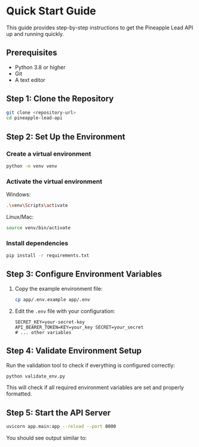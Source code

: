# Quick Start Guide

This guide provides step-by-step instructions to get the Pineapple Lead API up and running quickly.

## Prerequisites

- Python 3.8 or higher
- Git
- A text editor

## Step 1: Clone the Repository

```bash
git clone <repository-url>
cd pineapple-lead-api
```

## Step 2: Set Up the Environment

### Create a virtual environment

```bash
python -m venv venv
```

### Activate the virtual environment

Windows:

```bash
.\venv\Scripts\activate
```

Linux/Mac:

```bash
source venv/bin/activate
```

### Install dependencies

```bash
pip install -r requirements.txt
```

## Step 3: Configure Environment Variables

1. Copy the example environment file:

   ```bash
   cp app/.env.example app/.env
   ```

2. Edit the `.env` file with your configuration:
   ```
   SECRET_KEY=your-secret-key
   API_BEARER_TOKEN=KEY=your_key SECRET=your_secret
   # ... other variables
   ```

## Step 4: Validate Environment Setup

Run the validation tool to check if everything is configured correctly:

```bash
python validate_env.py
```

This will check if all required environment variables are set and properly formatted.

## Step 5: Start the API Server

```bash
uvicorn app.main:app --reload --port 8000
```

You should see output similar to:
